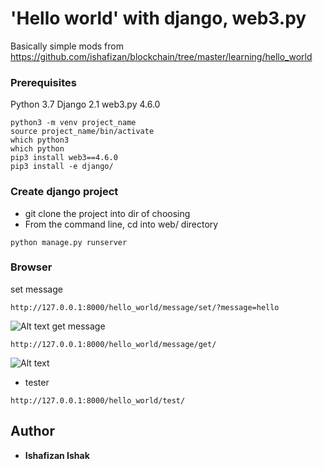 # 'Hello world' with django, web3.py

Basically simple mods from https://github.com/ishafizan/blockchain/tree/master/learning/hello_world

### Prerequisites
Python 3.7
Django 2.1
web3.py 4.6.0

```
python3 -m venv project_name
source project_name/bin/activate
which python3
which python
pip3 install web3==4.6.0
pip3 install -e django/
```

### Create django project
- git clone the project into dir of choosing
- From the command line, cd into web/ directory
```
python manage.py runserver
```
### Browser
set message
```
http://127.0.0.1:8000/hello_world/message/set/?message=hello
```
![Alt text](../static/Screen%20Shot%202018-08-28%20at%206.00.45%20PM.png)
get message
```
http://127.0.0.1:8000/hello_world/message/get/
```
![Alt text](../static/Screen%20Shot%202018-08-28%20at%206.00.36%20PM.png)

- tester
```
http://127.0.0.1:8000/hello_world/test/
```

## Author
* **Ishafizan Ishak**


